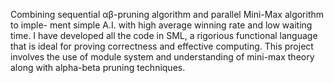 Combining sequential αβ-pruning algorithm and parallel Mini-Max algorithm to imple- ment simple A.I.
with high average winning rate and low waiting time. I have developed all the code in SML, a rigorious functional language that 
is ideal for proving correctness and effective computing. This project involves the use of module system and understanding 
of mini-max theory along with alpha-beta pruning techniques. 
